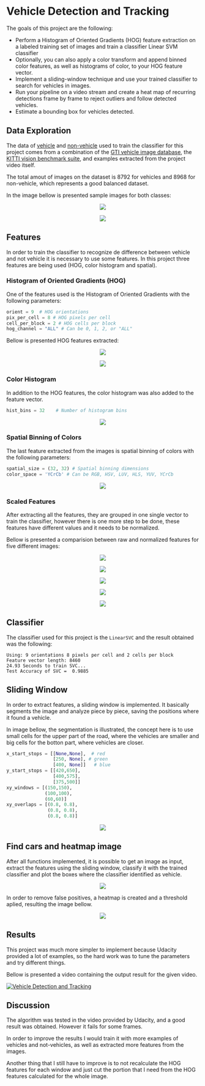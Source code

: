 # Vehicle Detection and Tracking

The goals of this project are the following:

* Perform a Histogram of Oriented Gradients (HOG) feature extraction on a labeled training set of images and train a classifier Linear SVM classifier
* Optionally, you can also apply a color transform and append binned color features, as well as histograms of color, to your HOG feature vector. 
* Implement a sliding-window technique and use your trained classifier to search for vehicles in images.
* Run your pipeline on a video stream and create a heat map of recurring detections frame by frame to reject outliers and follow detected vehicles.
* Estimate a bounding box for vehicles detected.

## Data Exploration

The data of [vehicle](https://s3.amazonaws.com/udacity-sdc/Vehicle_Tracking/vehicles.zip) and [non-vehicle](https://s3.amazonaws.com/udacity-sdc/Vehicle_Tracking/non-vehicles.zip) used to train the classifier for this project comes from a combination of the [GTI vehicle image database](http://www.gti.ssr.upm.es/data/Vehicle_database.html), the [KITTI vision benchmark suite](http://www.cvlibs.net/datasets/kitti/), and examples extracted from the project video itself.

The total amout of images on the dataset is 8792 for vehicles and 8968 for non-vehicle, which represents a good balanced dataset.

In the image bellow is presented sample images for both classes:

<p align="center"><img src="output_images/Exampleofcars.png"/></p>

<p align="center"><img src="output_images/Exampleofnotcars.png"/></p>

## Features
In order to train the classifier to recognize de difference between vehicle and not vehicle it is necessary to use some features. In this project three features are being used (HOG, color histogram and spatial).

### Histogram of Oriented Gradients (HOG)
One of the features used is the Histogram of Oriented Gradients with the following parameters:

```python
orient = 9  # HOG orientations
pix_per_cell = 8 # HOG pixels per cell
cell_per_block = 2 # HOG cells per block
hog_channel = "ALL" # Can be 0, 1, 2, or "ALL"
```

Bellow is presented HOG features extracted:

<p align="center"><img src="output_images/carhog.png"/></p>
<p align="center"><img src="output_images/notcarhog.png"/></p>

### Color Histogram
In addition to the HOG features, the color histogram was also added to the feature vector.

```python
hist_bins = 32    # Number of histogram bins
```

<p align="center"><img src="output_images/colorhistogram.png"/></p>

### Spatial Binning of Colors
The last feature extracted from the images is spatial binning of colors with the following parameters:

```python
spatial_size = (32, 32) # Spatial binning dimensions
color_space = 'YCrCb' # Can be RGB, HSV, LUV, HLS, YUV, YCrCb
```

<p align="center"><img src="output_images/binnedcolor.png"/></p>

### Scaled Features
After extracting all the features, they are grouped in one single vector to train the classifier, however there is one more step to be done, these features have different values and it needs to be normalized.

Bellow is presented a comparision between raw and normalized features for five different images:

<p align="center"><img src="output_images/scaled_feature_1.png"/></p>
<p align="center"><img src="output_images/scaled_feature_2.png"/></p>
<p align="center"><img src="output_images/scaled_feature_3.png"/></p>
<p align="center"><img src="output_images/scaled_feature_4.png"/></p>
<p align="center"><img src="output_images/scaled_feature_5.png"/></p>

## Classifier
The classifier used for this project is the `LinearSVC` and the result obtained was the following:

```
Using: 9 orientations 8 pixels per cell and 2 cells per block
Feature vector length: 8460
24.93 Seconds to train SVC...
Test Accuracy of SVC =  0.9885
```

## Sliding Window
In order to extract features, a sliding window is implemented. It basically segments the image and analyze piece by piece, saving the positions where it found a vehicle.

In image bellow, the segmentation is illustrated, the concept here is to use small cells for the upper part of the road, where the vehicles are smaller and big cells for the botton part, where vehicles are closer.

```python
x_start_stops = [[None,None],  # red
                 [250, None], # green
                 [400, None]]   # blue
y_start_stops = [[420,650],
                 [400,575],
                 [375,500]]
xy_windows = [(150,150),
              (100,100),
              (60,60)]
xy_overlaps = [(0.8, 0.8),
               (0.8, 0.8),
               (0.8, 0.8)]
```

<p align="center"><img src="output_images/SlidingWindow.png"/></p>

## Find cars and heatmap image
After all functions implemented, it is possible to get an image as input, extract the features using the sliding window, classify it with the trained classifier and plot the boxes where the classifier identified as vehicle.

<p align="center"><img src="output_images/Carsfound.png"/></p>

In order to remove false positives, a heatmap is created and a threshold aplied, resulting the image bellow.

<p align="center"><img src="output_images/HeatMap.png"/></p>

## Results
This project was much more simpler to implement because Udacity provided a lot of examples, so the hard work was to tune the parameters and try different things.

Bellow is presented a video containing the output result for the given video.

[![Vehicle Detection and Tracking](https://j.gifs.com/j292oz.gif)](https://www.youtube.com/watch?v=u_IQnYZBrWA)

## Discussion
The algorithm was tested in the video provided by Udacity, and a good result was obtained. However it fails for some frames.

In order to improve the results I would train it with more examples of vehicles and not-vehicles, as well as extracted more features from the images.

Another thing that I still have to improve is to not recalculate the HOG features for each window and just cut the portion that I need from the HOG features calculated for the whole image.
